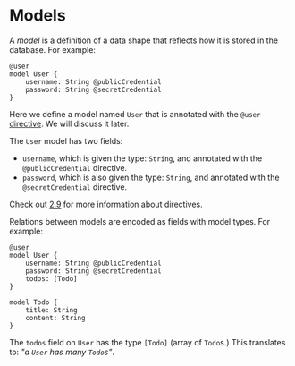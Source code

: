 # Models

A *model* is a definition of a data shape that reflects how it is stored in the database. For example:

```heavenly-x
@user
model User {
    username: String @publicCredential
    password: String @secretCredential
}
```

Here we define a model named `User` that is annotated with the `@user` [directive](./directives.md). We will discuss it later.

The `User` model has two fields:
* `username`, which is given the type: `String`, and annotated with the `@publicCredential` directive.
* `password`, which is also given the type: `String`, and annotated with the `@secretCredential` directive.

Check out [2.9](./directives.md) for more information about directives.

Relations between models are encoded as fields with model types. For example:

```heavenly-x
@user
model User {
    username: String @publicCredential
    password: String @secretCredential
    todos: [Todo]
}

model Todo {
    title: String
    content: String
}
```

The `todos` field on `User` has the type `[Todo]` (array of `Todo`s.) This translates to: *"a `User` has many `Todo`s"*.